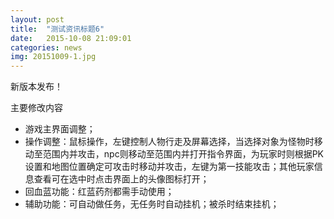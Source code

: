 ```yaml
---
layout: post
title:  "测试资讯标题6"
date:   2015-10-08 21:09:01
categories: news
img: 20151009-1.jpg
---
```

新版本发布！

主要修改内容
<ul>
<li>游戏主界面调整；</li>
<li>操作调整：鼠标操作，左键控制人物行走及屏幕选择，当选择对象为怪物时移动至范围内并攻击，npc则移动至范围内并打开指令界面，为玩家时则根据PK设置和地图位置确定可攻击时移动并攻击，左键为第一技能攻击；其他玩家信息查看可在选中时点击界面上的头像图标打开；</li>
<li>回血蓝功能：红蓝药剂都需手动使用；</li>
<li>辅助功能：可自动做任务，无任务时自动挂机；被杀时结束挂机；</li>
</ul>